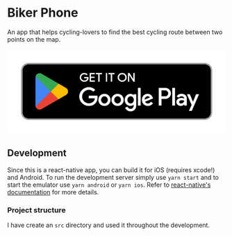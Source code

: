 # Biker Phone

An app that helps cycling-lovers to find the best cycling route between two points on the map.

<a href="https://play.google.com/store/apps/details?id=com.bikerphone" rel="some text">![Foo](./src/assets/playstore.png)</a>

## Development

Since this is a react-native app, you can build it for iOS (requires xcode!) and Android. To run the development server simply use `yarn start` and to start the emulator use `yarn android` or `yarn ios`.
Refer to [react-native's documentation](https://reactnative.dev/docs/getting-started) for more details.

### Project structure

I have create an `src` directory and used it throughout the development.
